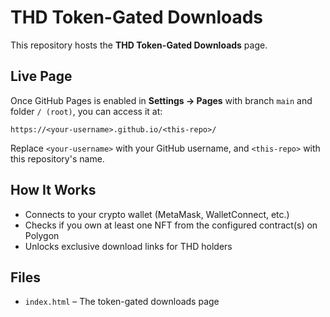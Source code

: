 # THD Token-Gated Downloads

This repository hosts the **THD Token-Gated Downloads** page.

## Live Page
Once GitHub Pages is enabled in **Settings → Pages** with branch `main` and folder `/ (root)`, you can access it at:

```
https://<your-username>.github.io/<this-repo>/
```

Replace `<your-username>` with your GitHub username, and `<this-repo>` with this repository's name.

## How It Works
- Connects to your crypto wallet (MetaMask, WalletConnect, etc.)
- Checks if you own at least one NFT from the configured contract(s) on Polygon
- Unlocks exclusive download links for THD holders

## Files
- `index.html` – The token-gated downloads page
